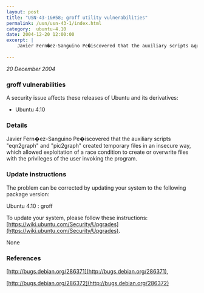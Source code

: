 ```yaml
---
layout: post
title: "USN-43-1&#58; groff utility vulnerabilities"
permalink: /usn/usn-43-1/index.html
category:  ubuntu-4.10
date: 2004-12-20 12:00:00
excerpt: |
    Javier Fern�ez-Sanguino Pe�iscovered that the auxiliary scripts &quot;eqn2graph&quot; and &quot;pic2graph&quot; created temporary files in an insecure way, which allowed exploitation of a race condition to create or overwrite files with the privileges of the user invoking the program.
    
--- 
```

 
 

*20 December 2004*

### groff vulnerabilities

A security issue affects these releases of Ubuntu and its derivatives:

* Ubuntu 4.10

### Details

Javier Fern�ez-Sanguino Pe�iscovered that the auxiliary scripts &quot;eqn2graph&quot; and &quot;pic2graph&quot; created temporary files in an insecure way, which allowed exploitation of a race condition to create or overwrite files with the privileges of the user invoking the program.

### Update instructions

The problem can be corrected by updating your system to the following package version:

Ubuntu 4.10
 : groff 

To update your system, please follow these instructions: [https://wiki.ubuntu.com/Security/Upgrades](https://wiki.ubuntu.com/Security/Upgrades).

None

### References

 
 [http://bugs.debian.org/286371](http://bugs.debian.org/286371), 

 [http://bugs.debian.org/286372](http://bugs.debian.org/286372)
 

